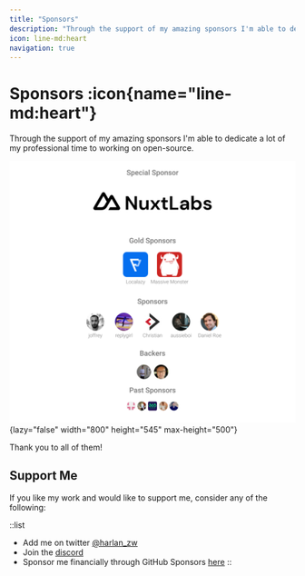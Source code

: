 ```yaml
---
title: "Sponsors"
description: "Through the support of my amazing sponsors I'm able to dedicate a lot of my professional time to working on open-source."
icon: line-md:heart
navigation: true
---
```


# Sponsors :icon{name="line-md:heart"}

Through the support of my amazing sponsors I'm able to dedicate a lot of my professional time to working on open-source.


![Harlan Wilton's Github Sponsors](https://raw.githubusercontent.com/harlan-zw/static/main/sponsors.svg){lazy="false" width="800" height="545" max-height="500"}


Thank you to all of them!

## Support Me

If you like my work and would like to support me, consider any of the following:

::list
- Add me on twitter [@harlan_zw](https://twitter.com/harlan_zw)
- Join the [discord](https://discord.com/invite/5jDAMswWwX)
- Sponsor me financially through GitHub Sponsors [here](https://github.com/sponsors/harlan-zw)
::
